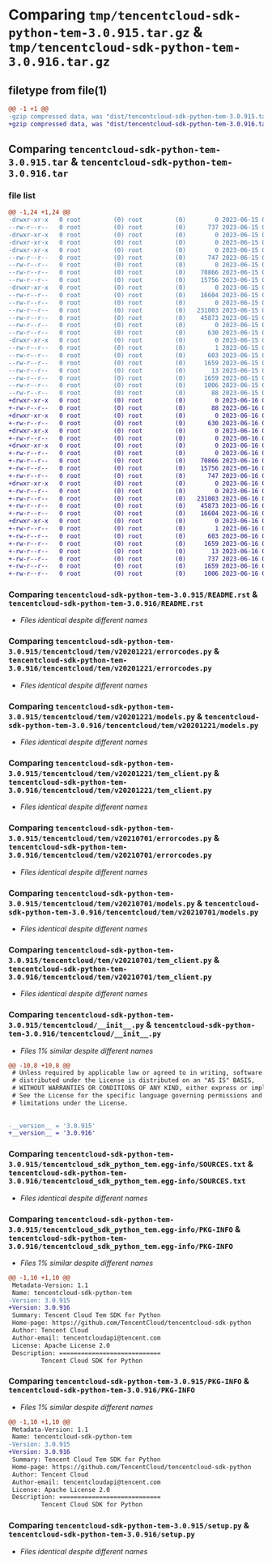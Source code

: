 # Comparing `tmp/tencentcloud-sdk-python-tem-3.0.915.tar.gz` & `tmp/tencentcloud-sdk-python-tem-3.0.916.tar.gz`

## filetype from file(1)

```diff
@@ -1 +1 @@
-gzip compressed data, was "dist/tencentcloud-sdk-python-tem-3.0.915.tar", last modified: Thu Jun 15 00:34:58 2023, max compression
+gzip compressed data, was "dist/tencentcloud-sdk-python-tem-3.0.916.tar", last modified: Fri Jun 16 00:42:46 2023, max compression
```

## Comparing `tencentcloud-sdk-python-tem-3.0.915.tar` & `tencentcloud-sdk-python-tem-3.0.916.tar`

### file list

```diff
@@ -1,24 +1,24 @@
-drwxr-xr-x   0 root         (0) root         (0)        0 2023-06-15 00:34:58.000000 tencentcloud-sdk-python-tem-3.0.915/
--rw-r--r--   0 root         (0) root         (0)      737 2023-06-15 00:34:58.000000 tencentcloud-sdk-python-tem-3.0.915/README.rst
-drwxr-xr-x   0 root         (0) root         (0)        0 2023-06-15 00:34:58.000000 tencentcloud-sdk-python-tem-3.0.915/tencentcloud/
-drwxr-xr-x   0 root         (0) root         (0)        0 2023-06-15 00:34:58.000000 tencentcloud-sdk-python-tem-3.0.915/tencentcloud/tem/
-drwxr-xr-x   0 root         (0) root         (0)        0 2023-06-15 00:34:58.000000 tencentcloud-sdk-python-tem-3.0.915/tencentcloud/tem/v20201221/
--rw-r--r--   0 root         (0) root         (0)      747 2023-06-15 00:34:58.000000 tencentcloud-sdk-python-tem-3.0.915/tencentcloud/tem/v20201221/errorcodes.py
--rw-r--r--   0 root         (0) root         (0)        0 2023-06-15 00:34:58.000000 tencentcloud-sdk-python-tem-3.0.915/tencentcloud/tem/v20201221/__init__.py
--rw-r--r--   0 root         (0) root         (0)    70866 2023-06-15 00:34:58.000000 tencentcloud-sdk-python-tem-3.0.915/tencentcloud/tem/v20201221/models.py
--rw-r--r--   0 root         (0) root         (0)    15756 2023-06-15 00:34:58.000000 tencentcloud-sdk-python-tem-3.0.915/tencentcloud/tem/v20201221/tem_client.py
-drwxr-xr-x   0 root         (0) root         (0)        0 2023-06-15 00:34:58.000000 tencentcloud-sdk-python-tem-3.0.915/tencentcloud/tem/v20210701/
--rw-r--r--   0 root         (0) root         (0)    16604 2023-06-15 00:34:58.000000 tencentcloud-sdk-python-tem-3.0.915/tencentcloud/tem/v20210701/errorcodes.py
--rw-r--r--   0 root         (0) root         (0)        0 2023-06-15 00:34:58.000000 tencentcloud-sdk-python-tem-3.0.915/tencentcloud/tem/v20210701/__init__.py
--rw-r--r--   0 root         (0) root         (0)   231003 2023-06-15 00:34:58.000000 tencentcloud-sdk-python-tem-3.0.915/tencentcloud/tem/v20210701/models.py
--rw-r--r--   0 root         (0) root         (0)    45873 2023-06-15 00:34:58.000000 tencentcloud-sdk-python-tem-3.0.915/tencentcloud/tem/v20210701/tem_client.py
--rw-r--r--   0 root         (0) root         (0)        0 2023-06-15 00:34:58.000000 tencentcloud-sdk-python-tem-3.0.915/tencentcloud/tem/__init__.py
--rw-r--r--   0 root         (0) root         (0)      630 2023-06-15 00:34:58.000000 tencentcloud-sdk-python-tem-3.0.915/tencentcloud/__init__.py
-drwxr-xr-x   0 root         (0) root         (0)        0 2023-06-15 00:34:58.000000 tencentcloud-sdk-python-tem-3.0.915/tencentcloud_sdk_python_tem.egg-info/
--rw-r--r--   0 root         (0) root         (0)        1 2023-06-15 00:34:58.000000 tencentcloud-sdk-python-tem-3.0.915/tencentcloud_sdk_python_tem.egg-info/dependency_links.txt
--rw-r--r--   0 root         (0) root         (0)      603 2023-06-15 00:34:58.000000 tencentcloud-sdk-python-tem-3.0.915/tencentcloud_sdk_python_tem.egg-info/SOURCES.txt
--rw-r--r--   0 root         (0) root         (0)     1659 2023-06-15 00:34:58.000000 tencentcloud-sdk-python-tem-3.0.915/tencentcloud_sdk_python_tem.egg-info/PKG-INFO
--rw-r--r--   0 root         (0) root         (0)       13 2023-06-15 00:34:58.000000 tencentcloud-sdk-python-tem-3.0.915/tencentcloud_sdk_python_tem.egg-info/top_level.txt
--rw-r--r--   0 root         (0) root         (0)     1659 2023-06-15 00:34:58.000000 tencentcloud-sdk-python-tem-3.0.915/PKG-INFO
--rw-r--r--   0 root         (0) root         (0)     1006 2023-06-15 00:34:58.000000 tencentcloud-sdk-python-tem-3.0.915/setup.py
--rw-r--r--   0 root         (0) root         (0)       88 2023-06-15 00:34:58.000000 tencentcloud-sdk-python-tem-3.0.915/setup.cfg
+drwxr-xr-x   0 root         (0) root         (0)        0 2023-06-16 00:42:46.000000 tencentcloud-sdk-python-tem-3.0.916/
+-rw-r--r--   0 root         (0) root         (0)       88 2023-06-16 00:42:46.000000 tencentcloud-sdk-python-tem-3.0.916/setup.cfg
+drwxr-xr-x   0 root         (0) root         (0)        0 2023-06-16 00:42:46.000000 tencentcloud-sdk-python-tem-3.0.916/tencentcloud/
+-rw-r--r--   0 root         (0) root         (0)      630 2023-06-16 00:42:46.000000 tencentcloud-sdk-python-tem-3.0.916/tencentcloud/__init__.py
+drwxr-xr-x   0 root         (0) root         (0)        0 2023-06-16 00:42:46.000000 tencentcloud-sdk-python-tem-3.0.916/tencentcloud/tem/
+-rw-r--r--   0 root         (0) root         (0)        0 2023-06-16 00:42:46.000000 tencentcloud-sdk-python-tem-3.0.916/tencentcloud/tem/__init__.py
+drwxr-xr-x   0 root         (0) root         (0)        0 2023-06-16 00:42:46.000000 tencentcloud-sdk-python-tem-3.0.916/tencentcloud/tem/v20201221/
+-rw-r--r--   0 root         (0) root         (0)        0 2023-06-16 00:42:46.000000 tencentcloud-sdk-python-tem-3.0.916/tencentcloud/tem/v20201221/__init__.py
+-rw-r--r--   0 root         (0) root         (0)    70866 2023-06-16 00:42:46.000000 tencentcloud-sdk-python-tem-3.0.916/tencentcloud/tem/v20201221/models.py
+-rw-r--r--   0 root         (0) root         (0)    15756 2023-06-16 00:42:46.000000 tencentcloud-sdk-python-tem-3.0.916/tencentcloud/tem/v20201221/tem_client.py
+-rw-r--r--   0 root         (0) root         (0)      747 2023-06-16 00:42:46.000000 tencentcloud-sdk-python-tem-3.0.916/tencentcloud/tem/v20201221/errorcodes.py
+drwxr-xr-x   0 root         (0) root         (0)        0 2023-06-16 00:42:46.000000 tencentcloud-sdk-python-tem-3.0.916/tencentcloud/tem/v20210701/
+-rw-r--r--   0 root         (0) root         (0)        0 2023-06-16 00:42:46.000000 tencentcloud-sdk-python-tem-3.0.916/tencentcloud/tem/v20210701/__init__.py
+-rw-r--r--   0 root         (0) root         (0)   231003 2023-06-16 00:42:46.000000 tencentcloud-sdk-python-tem-3.0.916/tencentcloud/tem/v20210701/models.py
+-rw-r--r--   0 root         (0) root         (0)    45873 2023-06-16 00:42:46.000000 tencentcloud-sdk-python-tem-3.0.916/tencentcloud/tem/v20210701/tem_client.py
+-rw-r--r--   0 root         (0) root         (0)    16604 2023-06-16 00:42:46.000000 tencentcloud-sdk-python-tem-3.0.916/tencentcloud/tem/v20210701/errorcodes.py
+drwxr-xr-x   0 root         (0) root         (0)        0 2023-06-16 00:42:46.000000 tencentcloud-sdk-python-tem-3.0.916/tencentcloud_sdk_python_tem.egg-info/
+-rw-r--r--   0 root         (0) root         (0)        1 2023-06-16 00:42:46.000000 tencentcloud-sdk-python-tem-3.0.916/tencentcloud_sdk_python_tem.egg-info/dependency_links.txt
+-rw-r--r--   0 root         (0) root         (0)      603 2023-06-16 00:42:46.000000 tencentcloud-sdk-python-tem-3.0.916/tencentcloud_sdk_python_tem.egg-info/SOURCES.txt
+-rw-r--r--   0 root         (0) root         (0)     1659 2023-06-16 00:42:46.000000 tencentcloud-sdk-python-tem-3.0.916/tencentcloud_sdk_python_tem.egg-info/PKG-INFO
+-rw-r--r--   0 root         (0) root         (0)       13 2023-06-16 00:42:46.000000 tencentcloud-sdk-python-tem-3.0.916/tencentcloud_sdk_python_tem.egg-info/top_level.txt
+-rw-r--r--   0 root         (0) root         (0)      737 2023-06-16 00:42:46.000000 tencentcloud-sdk-python-tem-3.0.916/README.rst
+-rw-r--r--   0 root         (0) root         (0)     1659 2023-06-16 00:42:46.000000 tencentcloud-sdk-python-tem-3.0.916/PKG-INFO
+-rw-r--r--   0 root         (0) root         (0)     1006 2023-06-16 00:42:46.000000 tencentcloud-sdk-python-tem-3.0.916/setup.py
```

### Comparing `tencentcloud-sdk-python-tem-3.0.915/README.rst` & `tencentcloud-sdk-python-tem-3.0.916/README.rst`

 * *Files identical despite different names*

### Comparing `tencentcloud-sdk-python-tem-3.0.915/tencentcloud/tem/v20201221/errorcodes.py` & `tencentcloud-sdk-python-tem-3.0.916/tencentcloud/tem/v20201221/errorcodes.py`

 * *Files identical despite different names*

### Comparing `tencentcloud-sdk-python-tem-3.0.915/tencentcloud/tem/v20201221/models.py` & `tencentcloud-sdk-python-tem-3.0.916/tencentcloud/tem/v20201221/models.py`

 * *Files identical despite different names*

### Comparing `tencentcloud-sdk-python-tem-3.0.915/tencentcloud/tem/v20201221/tem_client.py` & `tencentcloud-sdk-python-tem-3.0.916/tencentcloud/tem/v20201221/tem_client.py`

 * *Files identical despite different names*

### Comparing `tencentcloud-sdk-python-tem-3.0.915/tencentcloud/tem/v20210701/errorcodes.py` & `tencentcloud-sdk-python-tem-3.0.916/tencentcloud/tem/v20210701/errorcodes.py`

 * *Files identical despite different names*

### Comparing `tencentcloud-sdk-python-tem-3.0.915/tencentcloud/tem/v20210701/models.py` & `tencentcloud-sdk-python-tem-3.0.916/tencentcloud/tem/v20210701/models.py`

 * *Files identical despite different names*

### Comparing `tencentcloud-sdk-python-tem-3.0.915/tencentcloud/tem/v20210701/tem_client.py` & `tencentcloud-sdk-python-tem-3.0.916/tencentcloud/tem/v20210701/tem_client.py`

 * *Files identical despite different names*

### Comparing `tencentcloud-sdk-python-tem-3.0.915/tencentcloud/__init__.py` & `tencentcloud-sdk-python-tem-3.0.916/tencentcloud/__init__.py`

 * *Files 1% similar despite different names*

```diff
@@ -10,8 +10,8 @@
 # Unless required by applicable law or agreed to in writing, software
 # distributed under the License is distributed on an "AS IS" BASIS,
 # WITHOUT WARRANTIES OR CONDITIONS OF ANY KIND, either express or implied.
 # See the License for the specific language governing permissions and
 # limitations under the License.
 
 
-__version__ = '3.0.915'
+__version__ = '3.0.916'
```

### Comparing `tencentcloud-sdk-python-tem-3.0.915/tencentcloud_sdk_python_tem.egg-info/SOURCES.txt` & `tencentcloud-sdk-python-tem-3.0.916/tencentcloud_sdk_python_tem.egg-info/SOURCES.txt`

 * *Files identical despite different names*

### Comparing `tencentcloud-sdk-python-tem-3.0.915/tencentcloud_sdk_python_tem.egg-info/PKG-INFO` & `tencentcloud-sdk-python-tem-3.0.916/tencentcloud_sdk_python_tem.egg-info/PKG-INFO`

 * *Files 1% similar despite different names*

```diff
@@ -1,10 +1,10 @@
 Metadata-Version: 1.1
 Name: tencentcloud-sdk-python-tem
-Version: 3.0.915
+Version: 3.0.916
 Summary: Tencent Cloud Tem SDK for Python
 Home-page: https://github.com/TencentCloud/tencentcloud-sdk-python
 Author: Tencent Cloud
 Author-email: tencentcloudapi@tencent.com
 License: Apache License 2.0
 Description: ============================
         Tencent Cloud SDK for Python
```

### Comparing `tencentcloud-sdk-python-tem-3.0.915/PKG-INFO` & `tencentcloud-sdk-python-tem-3.0.916/PKG-INFO`

 * *Files 1% similar despite different names*

```diff
@@ -1,10 +1,10 @@
 Metadata-Version: 1.1
 Name: tencentcloud-sdk-python-tem
-Version: 3.0.915
+Version: 3.0.916
 Summary: Tencent Cloud Tem SDK for Python
 Home-page: https://github.com/TencentCloud/tencentcloud-sdk-python
 Author: Tencent Cloud
 Author-email: tencentcloudapi@tencent.com
 License: Apache License 2.0
 Description: ============================
         Tencent Cloud SDK for Python
```

### Comparing `tencentcloud-sdk-python-tem-3.0.915/setup.py` & `tencentcloud-sdk-python-tem-3.0.916/setup.py`

 * *Files identical despite different names*

